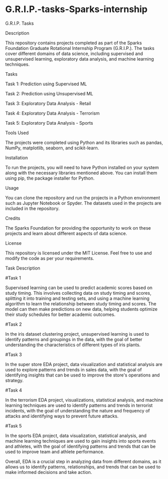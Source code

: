 # G.R.I.P.-tasks-Sparks-internship
G.R.I.P. Tasks

Description

This repository contains projects completed as part of the Sparks Foundation Graduate Rotational Internship Program (G.R.I.P.). The tasks cover different domains of data science, including supervised and unsupervised learning, exploratory data analysis, and machine learning techniques.

Tasks

Task 1: Prediction using Supervised ML

Task 2: Prediction using Unsupervised ML

Task 3: Exploratory Data Analysis - Retail

Task 4: Exploratory Data Analysis - Terrorism

Task 5: Exploratory Data Analysis - Sports

Tools Used

The projects were completed using Python and its libraries such as pandas, NumPy, matplotlib, seaborn, and scikit-learn.

Installation

To run the projects, you will need to have Python installed on your system along with the necessary libraries mentioned above. You can install them using pip, the package installer for Python.

Usage

You can clone the repository and run the projects in a Python environment such as Jupyter Notebook or Spyder. The datasets used in the projects are included in the repository.

Credits

The Sparks Foundation for providing the opportunity to work on these projects and learn about different aspects of data science.

License

This repository is licensed under the MIT License. Feel free to use and modify the code as per your requirements.

Task Description

#Task 1

Supervised learning can be used to predict academic scores based on study timing. This involves collecting data on study timing and scores, splitting it into training and testing sets, and using a machine learning algorithm to learn the relationship between study timing and scores. The model can then make predictions on new data, helping students optimize their study schedules for better academic outcomes.

#Task 2

In the iris dataset clustering project, unsupervised learning is used to identify patterns and groupings in the data, with the goal of better understanding the characteristics of different types of iris plants.

#Task 3

In the super store EDA project, data visualization and statistical analysis are used to explore patterns and trends in sales data, with the goal of identifying insights that can be used to improve the store's operations and strategy.

#Task 4

In the terrorism EDA project, visualizations, statistical analysis, and machine learning techniques are used to identify patterns and trends in terrorist incidents, with the goal of understanding the nature and frequency of attacks and identifying ways to prevent future attacks.

#Task 5

In the sports EDA project, data visualization, statistical analysis, and machine learning techniques are used to gain insights into sports events and athletes, with the goal of identifying patterns and trends that can be used to improve team and athlete performance.

Overall, EDA is a crucial step in analyzing data from different domains, as it allows us to identify patterns, relationships, and trends that can be used to make informed decisions and take action.
